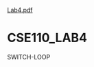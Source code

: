 [Lab4.pdf](https://github.com/sephiroth042/CSE110_LAB4/files/7110693/Lab4.pdf)
# CSE110_LAB4
SWITCH-LOOP

